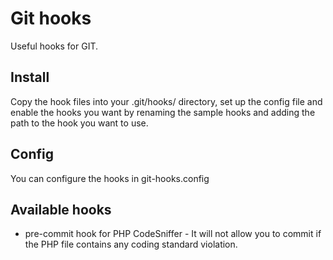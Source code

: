# Git hooks

Useful hooks for GIT.

## Install

Copy the hook files into your .git/hooks/ directory, set up the config file and
enable the hooks you want by renaming the sample hooks and adding the path to the
hook you want to use.

## Config

You can configure the hooks in git-hooks.config

## Available hooks

* pre-commit hook for PHP CodeSniffer - It will not allow you to commit if the PHP
file contains any coding standard violation.
